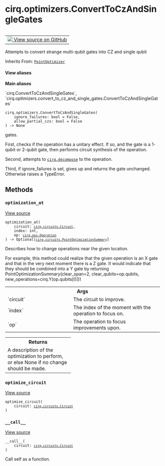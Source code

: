 <div itemscope itemtype="http://developers.google.com/ReferenceObject">
<meta itemprop="name" content="cirq.optimizers.ConvertToCzAndSingleGates" />
<meta itemprop="path" content="Stable" />
<meta itemprop="property" content="__call__"/>
<meta itemprop="property" content="__init__"/>
<meta itemprop="property" content="optimization_at"/>
<meta itemprop="property" content="optimize_circuit"/>
</div>

# cirq.optimizers.ConvertToCzAndSingleGates

<!-- Insert buttons and diff -->

<table class="tfo-notebook-buttons tfo-api" align="left">

<td>
  <a target="_blank" href="https://github.com/quantumlib/cirq/tree/master/cirq/optimizers/convert_to_cz_and_single_gates.py">
    <img src="https://www.tensorflow.org/images/GitHub-Mark-32px.png" />
    View source on GitHub
  </a>
</td>
</table>



Attempts to convert strange multi-qubit gates into CZ and single qubit

Inherits From: [`PointOptimizer`](../../cirq/circuits/PointOptimizer.md)

<section class="expandable">
  <h4 class="showalways">View aliases</h4>
  <p>
<b>Main aliases</b>
<p>`cirq.ConvertToCzAndSingleGates`, `cirq.optimizers.convert_to_cz_and_single_gates.ConvertToCzAndSingleGates`</p>
</p>
</section>

<pre class="devsite-click-to-copy prettyprint lang-py tfo-signature-link">
<code>cirq.optimizers.ConvertToCzAndSingleGates(
    ignore_failures: bool = False,
    allow_partial_czs: bool = False
) -> None
</code></pre>



<!-- Placeholder for "Used in" -->
gates.

First, checks if the operation has a unitary effect. If so, and the gate is
    a 1-qubit or 2-qubit gate, then performs circuit synthesis of the
    operation.

Second, attempts to <a href="../../cirq/protocols/decompose.md"><code>cirq.decompose</code></a> to the operation.

Third, if ignore_failures is set, gives up and returns the gate unchanged.
    Otherwise raises a TypeError.

## Methods

<h3 id="optimization_at"><code>optimization_at</code></h3>

<a target="_blank" href="https://github.com/quantumlib/cirq/tree/master/cirq/optimizers/convert_to_cz_and_single_gates.py">View source</a>

<pre class="devsite-click-to-copy prettyprint lang-py tfo-signature-link">
<code>optimization_at(
    circuit: <a href="../../cirq/circuits/Circuit.md"><code>cirq.circuits.Circuit</code></a>,
    index: int,
    op: <a href="../../cirq/ops/Operation.md"><code>cirq.ops.Operation</code></a>
) -> Optional[<a href="../../cirq/circuits/PointOptimizationSummary.md"><code>cirq.circuits.PointOptimizationSummary</code></a>]
</code></pre>

Describes how to change operations near the given location.

For example, this method could realize that the given operation is an
X gate and that in the very next moment there is a Z gate. It would
indicate that they should be combined into a Y gate by returning
PointOptimizationSummary(clear_span=2,
                         clear_qubits=op.qubits,
                         new_operations=cirq.Y(op.qubits[0]))

<!-- Tabular view -->
 <table class="responsive fixed orange">
<colgroup><col width="214px"><col></colgroup>
<tr><th colspan="2">Args</th></tr>

<tr>
<td>
`circuit`
</td>
<td>
The circuit to improve.
</td>
</tr><tr>
<td>
`index`
</td>
<td>
The index of the moment with the operation to focus on.
</td>
</tr><tr>
<td>
`op`
</td>
<td>
The operation to focus improvements upon.
</td>
</tr>
</table>



<!-- Tabular view -->
 <table class="responsive fixed orange">
<colgroup><col width="214px"><col></colgroup>
<tr><th colspan="2">Returns</th></tr>
<tr class="alt">
<td colspan="2">
A description of the optimization to perform, or else None if no
change should be made.
</td>
</tr>

</table>



<h3 id="optimize_circuit"><code>optimize_circuit</code></h3>

<a target="_blank" href="https://github.com/quantumlib/cirq/tree/master/cirq/circuits/optimization_pass.py">View source</a>

<pre class="devsite-click-to-copy prettyprint lang-py tfo-signature-link">
<code>optimize_circuit(
    circuit: <a href="../../cirq/circuits/Circuit.md"><code>cirq.circuits.Circuit</code></a>
)
</code></pre>




<h3 id="__call__"><code>__call__</code></h3>

<a target="_blank" href="https://github.com/quantumlib/cirq/tree/master/cirq/circuits/optimization_pass.py">View source</a>

<pre class="devsite-click-to-copy prettyprint lang-py tfo-signature-link">
<code>__call__(
    circuit: <a href="../../cirq/circuits/Circuit.md"><code>cirq.circuits.Circuit</code></a>
)
</code></pre>

Call self as a function.




